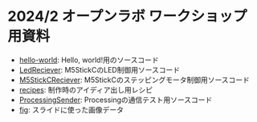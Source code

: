 # 2024/2 オープンラボ ワークショップ用資料

- [hello-world](./hello-world): Hello, world!用のソースコード
- [LedReciever](./LedReciever): M5StickCのLED制御用ソースコード
- [M5StickCReciever](./M5StickCReciever): M5StickCのステッピングモータ制御用ソースコード
- [recipes](./recipes): 制作時のアイディア出し用レシピ
- [ProcessingSender](./ProcessingSender): Processingの通信テスト用ソースコード
- [fig](./fig): スライドに使った画像データ
